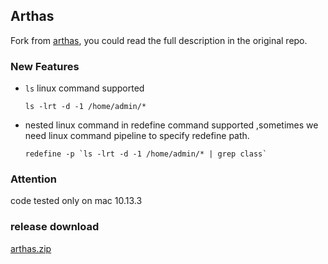 ## Arthas

Fork from [arthas](https://github.com/alibaba/arthas), you could read the full description in the original repo.


### New Features

* `ls` linux command supported

  `` ls -lrt -d -1 /home/admin/* ``
  
  
* nested linux command in redefine command supported ,sometimes we need linux command pipeline to specify redefine path.

  ``redefine -p `ls -lrt -d -1 /home/admin/* | grep class` ``

### Attention

code tested only on mac  10.13.3

### release download

[arthas.zip](https://linlan.tech/download/arthas.zip)